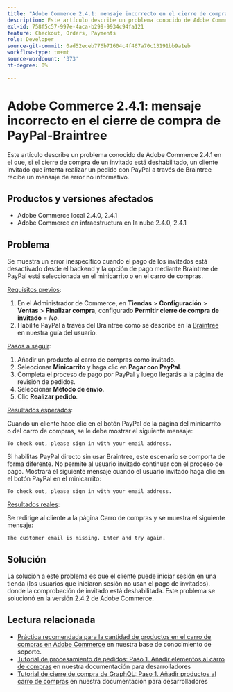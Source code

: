 ```yaml
---
title: "Adobe Commerce 2.4.1: mensaje incorrecto en el cierre de compra de PayPal-Braintree"
description: Este artículo describe un problema conocido de Adobe Commerce 2.4.1 en el que, si el cierre de compra de un invitado está deshabilitado, un cliente invitado que intenta realizar un pedido con PayPal a través de Braintree recibe un mensaje de error no informativo.
exl-id: 758f5c57-997e-4aca-b299-9934c94fa121
feature: Checkout, Orders, Payments
role: Developer
source-git-commit: 0ad52eceb776b71604c4f467a70c13191bb9a1eb
workflow-type: tm+mt
source-wordcount: '373'
ht-degree: 0%

---
```


# Adobe Commerce 2.4.1: mensaje incorrecto en el cierre de compra de PayPal-Braintree

Este artículo describe un problema conocido de Adobe Commerce 2.4.1 en el que, si el cierre de compra de un invitado está deshabilitado, un cliente invitado que intenta realizar un pedido con PayPal a través de Braintree recibe un mensaje de error no informativo.

## Productos y versiones afectados

* Adobe Commerce local 2.4.0, 2.4.1
* Adobe Commerce en infraestructura en la nube 2.4.0, 2.4.1

## Problema

Se muestra un error inespecífico cuando el pago de los invitados está desactivado desde el backend y la opción de pago mediante Braintree de PayPal está seleccionada en el minicarrito o en el carro de compras.

<u>Requisitos previos</u>:

1. En el Administrador de Commerce, en **Tiendas** > **Configuración** > **Ventas** > **Finalizar compra**, configurado **Permitir cierre de compra de invitado** = *No*.
1. Habilite PayPal a través del Braintree como se describe en la [Braintree](https://docs.magento.com/user-guide/payment/braintree.html?) en nuestra guía del usuario.

<u>Pasos a seguir</u>:

1. Añadir un producto al carro de compras como invitado.
1. Seleccionar **Minicarrito** y haga clic en **Pagar con PayPal**.
1. Completa el proceso de pago por PayPal y luego llegarás a la página de revisión de pedidos.
1. Seleccionar **Método de envío**.
1. Clic **Realizar pedido**.

<u>Resultados esperados</u>:

Cuando un cliente hace clic en el botón PayPal de la página del minicarrito o del carro de compras, se le debe mostrar el siguiente mensaje:

<pre><code class="language-bash">To check out, please sign in with your email address.</code></pre>

Si habilitas PayPal directo sin usar Braintree, este escenario se comporta de forma diferente. No permite al usuario invitado continuar con el proceso de pago. Mostrará el siguiente mensaje cuando el usuario invitado haga clic en el botón PayPal en el minicarrito:

<pre><code class="language-bash">To check out, please sign in with your email address.</code></pre>

<u>Resultados reales</u>:

Se redirige al cliente a la página Carro de compras y se muestra el siguiente mensaje:

<pre><code class="language-bash">The customer email is missing. Enter and try again.</code></pre>

## Solución

La solución a este problema es que el cliente puede iniciar sesión en una tienda (los usuarios que iniciaron sesión no usan el pago de invitados). donde la comprobación de invitado está deshabilitada. Este problema se solucionó en la versión 2.4.2 de Adobe Commerce.

## Lectura relacionada

* [Práctica recomendada para la cantidad de productos en el carro de compras en Adobe Commerce](https://support.magento.com/hc/en-us/articles/360048550332) en nuestra base de conocimiento de soporte.
* [Tutorial de procesamiento de pedidos: Paso 1. Añadir elementos al carro de compras](https://devdocs.magento.com/guides/v2.4/rest/tutorials/orders/order-add-items.html) en nuestra documentación para desarrolladores
* [Tutorial de cierre de compra de GraphQL: Paso 1. Añadir productos al carro de compras](https://devdocs.magento.com/guides/v2.4/graphql/tutorials/checkout/checkout-add-product-to-cart.html) en nuestra documentación para desarrolladores
